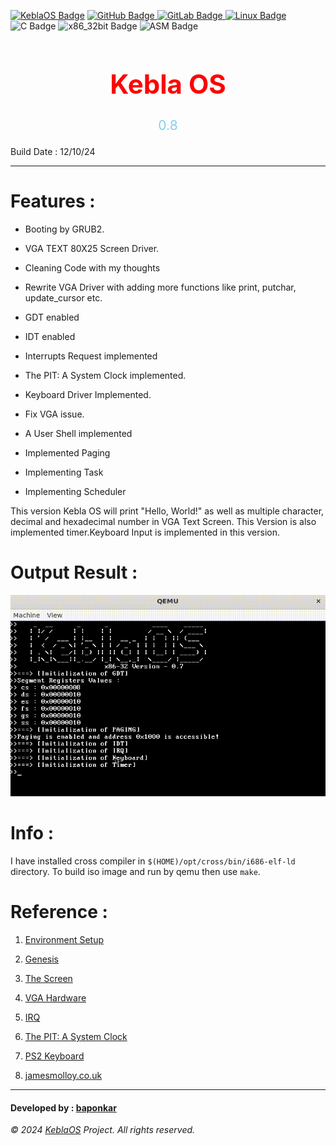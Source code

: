 [![KeblaOS Badge](https://img.shields.io/badge/KeblaOS-0.8-maker?labelColor=red&color=blue)](https://gitlab.com/baponkar/kebla-os)
[![GitHub Badge](https://img.shields.io/badge/Fork-Me-maker?logo=GitHub&logoColor=Blue&labelColor=white&color=blue)
](https://github.com/baponkar/KeblaOS)
[![GitLab Badge](https://img.shields.io/badge/Fork-Me-maker?logo=GitLab&logoColor=Blue&labelColor=white&color=blue)
](https://gitlab.com/baponkar/KeblaOS)
[![Linux Badge](https://img.shields.io/badge/-Linux-maker?logo=linux&logoColor=black&logoSize=auto&labelColor=white&color=blue)
](https://kernel.com)
![C Badge](https://img.shields.io/badge/C-Language-maker?logo=c&logoColor=black&labelColor=white&color=blue)
![x86_32bit Badge](https://img.shields.io/badge/x86-32bit-maker?logo=intel&labelColor=white&color=blue)
![ASM Badge](https://img.shields.io/badge/ASM-Language-maker?logo=assembly&labelColor=white&color=blue)

<h1 style="display: flex;flex-direction: column;color:red;font-size: 3em;align-items: center;justify-content: center;"> Kebla OS </h1>

<p style="display: flex;flex-direction: column;color:skyblue;font-size: 1.5em;align-items: center;justify-content: center;"> 0.8</p>


Build Date : 12/10/24

--------------------------------------------------------

# Features :

* Booting by GRUB2.

* VGA TEXT 80X25 Screen Driver.

* Cleaning Code with my thoughts

* Rewrite VGA Driver with adding more functions like print, putchar, update_cursor etc.

* GDT enabled

* IDT enabled 

* Interrupts Request implemented

* The PIT: A System Clock implemented.

* Keyboard Driver Implemented.

* Fix VGA issue.

* A User Shell implemented

* Implemented Paging

* Implementing Task

* Implementing Scheduler

This version Kebla OS will print "Hello, World!" as well as multiple character, decimal and hexadecimal number in VGA Text Screen. This Version is also implemented timer.Keyboard Input is implemented in this version.

# Output Result :
![Output](./KeblaOS_0.7.gif)


# Info :

I have installed cross compiler in `$(HOME)/opt/cross/bin/i686-elf-ld` directory.
To build iso image and run by qemu then use `make`.


# Reference :

1. [Environment Setup](https://web.archive.org/web/20160326062945/http://jamesmolloy.co.uk/tutorial_html/1.-Environment%20setup.html)

2. [Genesis](https://web.archive.org/web/20160326060959/http://jamesmolloy.co.uk/tutorial_html/2.-Genesis.html)

3. [The Screen](https://web.archive.org/web/20160326064341/http://jamesmolloy.co.uk/tutorial_html/3.-The%20Screen.html)

4. [VGA Hardware](https://wiki.osdev.org/VGA_Hardware)

5. [IRQ](http://www.osdever.net/tutorials/view/brans-kernel-development-tutorial)

6. [The PIT: A System Clock](http://www.osdever.net/tutorials/view/brans-kernel-development-tutorial)

7. [PS2 Keyboard](https://wiki.osdev.org/PS/2_Keyboard)

8. [jamesmolloy.co.uk](./)

--------------------------------------------------------

#### Developed by : [baponkar](https://github.com/baponkar)

*© 2024 [KeblaOS](https://github.com/baponkar/KeblaOS) Project. All rights reserved.*


